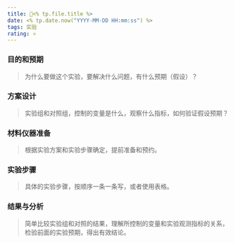 ```yaml
---
title: 🔨<% tp.file.title %>
date: <% tp.date.now("YYYY-MM-DD HH:mm:ss") %>
tags: 实验
rating: ⭐️
---
```


### 目的和预期

> 为什么要做这个实验，要解决什么问题，有什么预期（假设）？



### 方案设计

> 实验组和对照组，控制的变量是什么，观察什么指标，如何验证假设预期？



### 材料仪器准备

> 根据实验方案和实验步骤确定，提前准备和预约。



### 实验步骤

> 具体的实验步骤，按顺序一条一条写，或者使用表格。



### 结果与分析

> 简单比较实验组和对照的结果，理解所控制的变量和实验观测指标的关系，检验前面的实验预期，得出有效结论。